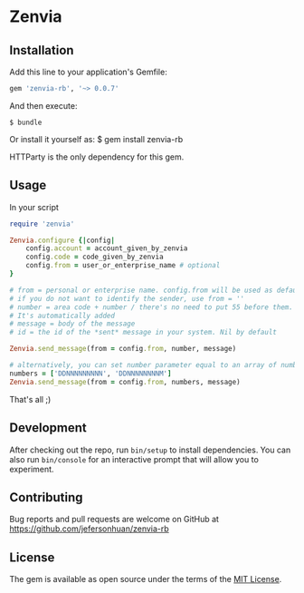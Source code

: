 # Zenvia

## Installation

Add this line to your application's Gemfile:

```ruby
gem 'zenvia-rb', '~> 0.0.7'
```

And then execute:

    $ bundle

Or install it yourself as:
    $ gem install zenvia-rb

HTTParty is the only dependency for this gem.

## Usage

In your script

```ruby
require 'zenvia'

Zenvia.configure {|config|
    config.account = account_given_by_zenvia
    config.code = code_given_by_zenvia
    config.from = user_or_enterprise_name # optional
}

# from = personal or enterprise name. config.from will be used as default.
# if you do not want to identify the sender, use from = ''
# number = area code + number / there's no need to put 55 before them.
# It's automatically added
# message = body of the message
# id = the id of the *sent* message in your system. Nil by default

Zenvia.send_message(from = config.from, number, message)

# alternatively, you can set number parameter equal to an array of numbers - and send the same message to them
numbers = ['DDNNNNNNNNN', 'DDNNNNNNNNM']
Zenvia.send_message(from = config.from, numbers, message)

```

That's all ;)

## Development

After checking out the repo, run `bin/setup` to install dependencies. You can also run `bin/console` for an interactive prompt that will allow you to experiment.

## Contributing

Bug reports and pull requests are welcome on GitHub at https://github.com/jefersonhuan/zenvia-rb


## License

The gem is available as open source under the terms of the [MIT License](http://opensource.org/licenses/MIT).

